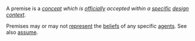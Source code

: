 A premise is a *[concept](https://github.com/gcassel/Modular-Organization-Terminology/blob/master/terms/concept.md) which is [officially](https://github.com/gcassel/Modular-Organization-Terminology/blob/master/terms/official.md) accepted within a [specific](https://github.com/gcassel/Modular-Organization-Terminology/blob/master/terms/specific.md) [design](https://github.com/gcassel/Modular-Organization-Terminology/blob/master/terms/design.md) [context](https://github.com/gcassel/Modular-Organization-Terminology/blob/master/terms/context.md)*.

Premises may or may not [represent](https://github.com/gcassel/Modular-Organization-Terminology/blob/master/terms/representation.md) the [beliefs](https://github.com/gcassel/Modular-Organization-Terminology/blob/master/terms/belief.md) of any specific [agents](https://github.com/gcassel/Modular-Organization-Terminology/blob/master/terms/agent.md).  See also [assume](https://github.com/gcassel/Modular-Organization-Terminology/blob/master/terms/assume.md).
